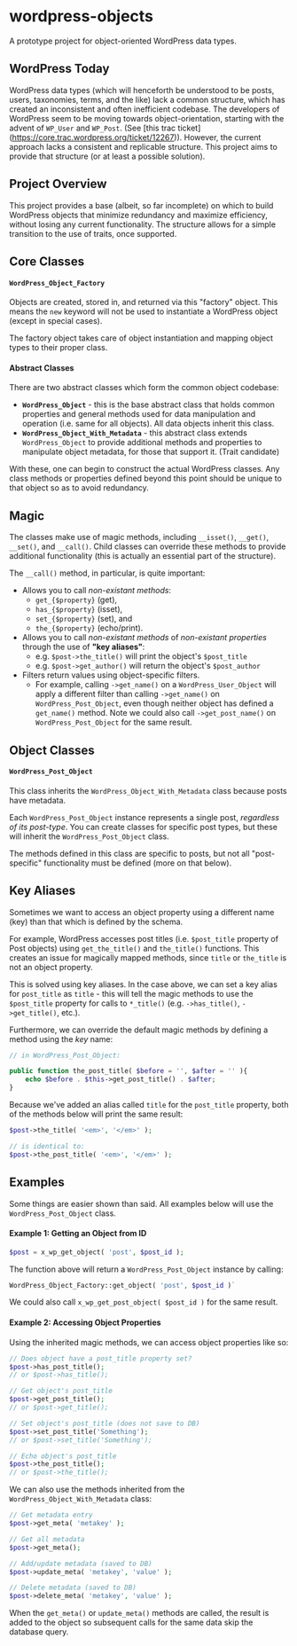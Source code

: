 wordpress-objects
=================

A prototype project for object-oriented WordPress data types.


## WordPress Today

WordPress data types (which will henceforth be understood to be posts, users, taxonomies, terms, and the like) lack a common structure, which has created an inconsistent and often inefficient codebase. The developers of WordPress seem to be moving towards object-orientation, starting with the advent of `WP_User` and `WP_Post`. (See [this trac ticket] (https://core.trac.wordpress.org/ticket/12267)). However, the current approach lacks a consistent and replicable structure. This project aims to provide that structure (or at least a possible solution).


## Project Overview

This project provides a base (albeit, so far incomplete) on which to build WordPress objects that minimize redundancy and maximize efficiency, without losing any current functionality. The structure allows for a simple transition to the use of traits, once supported.


## Core Classes

#### `WordPress_Object_Factory`

Objects are created, stored in, and returned via this "factory" object. This means the `new` keyword will not be used to instantiate a WordPress object (except in special cases).

The factory object takes care of object instantiation and mapping object types to their proper class.

#### Abstract Classes

There are two abstract classes which form the common object codebase:
	
 * **`WordPress_Object`** - this is the base abstract class that holds common properties and general methods used for data manipulation and operation (i.e. same for all objects). All data objects inherit this class.
 * **`WordPress_Object_With_Metadata`** - this abstract class extends `WordPress_Object` to provide additional methods and properties to manipulate object metadata, for those that support it. (Trait candidate)

With these, one can begin to construct the actual WordPress classes. Any class methods or properties defined beyond this point should be unique to that object so as to avoid redundancy.


## Magic

The classes make use of magic methods, including `__isset()`, `__get()`, `__set()`, and `__call()`. Child classes can override these methods to provide additional functionality (this is actually an essential part of the structure).

The `__call()` method, in particular, is quite important:

 * Allows you to call _non-existant methods_:
 	* `get_{$property}` (get), 
 	* `has_{$property}` (isset), 
 	* `set_{$property}` (set), and 
 	* `the_{$property}` (echo/print).
 * Allows you to call _non-existant methods_ of _non-existant properties_ through the use of **"key aliases"**: 
 	* e.g. `$post->the_title()` will print the object's `$post_title`
 	* e.g. `$post->get_author()` will return the object's `$post_author`
 * Filters return values using object-specific filters. 
 	* For example, calling `->get_name()` on a `WordPress_User_Object` will apply a different filter than calling `->get_name()` on `WordPress_Post_Object`, even though neither object has defined a `get_name()` method. Note we could also call `->get_post_name()` on `WordPress_Post_Object` for the same result.


## Object Classes

#### `WordPress_Post_Object`

This class inherits the `WordPress_Object_With_Metadata` class because posts have metadata.

Each `WordPress_Post_Object` instance represents a single post, _regardless of its post-type_. You can create classes for specific post types, but these will inherit the `WordPress_Post_Object` class.

The methods defined in this class are specific to posts, but not all "post-specific" functionality must be defined (more on that below).


## Key Aliases

Sometimes we want to access an object property using a different name (key) than that which is defined by the schema.

For example, WordPress accesses post titles (i.e. `$post_title` property of Post objects) using `get_the_title()` and `the_title()` functions. This creates an issue for magically mapped methods, since `title` or `the_title` is not an object property.

This is solved using key aliases. In the case above, we can set a key alias for `post_title` as `title` - this will tell the magic methods to use the `$post_title` property for calls to `*_title()` (e.g. `->has_title()`, `->get_title()`, etc.).

Furthermore, we can override the default magic methods by defining a method using the _key_ name:

```php
// in WordPress_Post_Object:

public function the_post_title( $before = '', $after = '' ){
	echo $before . $this->get_post_title() . $after;
}

```

Because we've added an alias called `title` for the `post_title` property, both of the methods below will print the same result:

```php
$post->the_title( '<em>', '</em>' );

// is identical to:
$post->the_post_title( '<em>', '</em>' );

```


## Examples

Some things are easier shown than said. All examples below will use the `WordPress_Post_Object` class.

#### Example 1: Getting an Object from ID

```php
$post = x_wp_get_object( 'post', $post_id );
```

The function above will return a `WordPress_Post_Object` instance by calling:
```php
WordPress_Object_Factory::get_object( 'post', $post_id )`
```

We could also call `x_wp_get_post_object( $post_id )` for the same result.


#### Example 2: Accessing Object Properties

Using the inherited magic methods, we can access object properties like so:

```php
// Does object have a post_title property set?
$post->has_post_title();
// or $post->has_title();

// Get object's post_title
$post->get_post_title();
// or $post->get_title();

// Set object's post_title (does not save to DB)
$post->set_post_title('Something');
// or $post->set_title('Something');

// Echo object's post_title
$post->the_post_title();
// or $post->the_title();
```

We can also use the methods inherited from the `WordPress_Object_With_Metadata` class:

```php
// Get metadata entry
$post->get_meta( 'metakey' );

// Get all metadata
$post->get_meta();

// Add/update metadata (saved to DB)
$post->update_meta( 'metakey', 'value' );

// Delete metadata (saved to DB)
$post->delete_meta( 'metakey', 'value' );

```

When the `get_meta()` or `update_meta()` methods are called, the result is added to the object so subsequent calls for the same data skip the database query.


